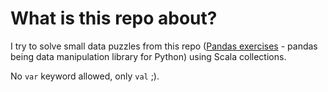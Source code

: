 # What is this repo about?

I try to solve small data puzzles from this repo ([Pandas exercises](https://github.com/guipsamora/pandas_exercises) - pandas being data manipulation library for Python) using Scala collections.

No `var` keyword allowed, only `val` ;).
